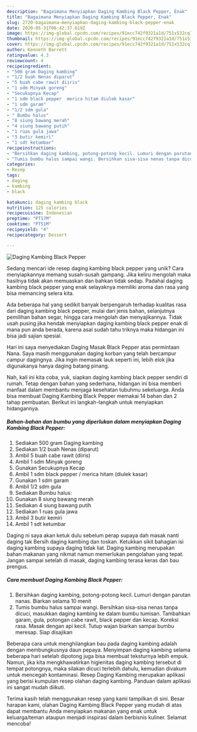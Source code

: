 ```yaml
---
description: "Bagaimana Menyiapkan Daging Kambing Black Pepper, Enak"
title: "Bagaimana Menyiapkan Daging Kambing Black Pepper, Enak"
slug: 2720-bagaimana-menyiapkan-daging-kambing-black-pepper-enak
date: 2020-05-31T06:42:37.619Z
image: https://img-global.cpcdn.com/recipes/91ecc742f9321a1d/751x532cq70/daging-kambing-black-pepper-foto-resep-utama.jpg
thumbnail: https://img-global.cpcdn.com/recipes/91ecc742f9321a1d/751x532cq70/daging-kambing-black-pepper-foto-resep-utama.jpg
cover: https://img-global.cpcdn.com/recipes/91ecc742f9321a1d/751x532cq70/daging-kambing-black-pepper-foto-resep-utama.jpg
author: Kenneth Barrett
ratingvalue: 4.3
reviewcount: 4
recipeingredient:
- "500 gram Daging kambing"
- "1/2 buah Nenas diparut"
- "5 buah cabe rawit diiris"
- "1 sdm Minyak goreng"
- "Secukupnya Kecap"
- "1 sdm black pepper  merica hitam diulek kasar"
- "1 sdm garam"
- "1/2 sdm gula"
- " Bumbu halus"
- "8 siung bawang merah"
- "4 siung bawang putih"
- "1 ruas gula jawa"
- "3 butir kemiri"
- "1 sdt ketumbar"
recipeinstructions:
- "Bersihkan daging kambing, potong-potong kecil. Lumuri dengan parutan nanas. Biarkan selama 10 menit"
- "Tumis bumbu halus sampai wangi. Bersihkan sisa-sisa nenas tanpa dicuci, masukkan daging kambing ke dalam bumbu tumisan. Tambahkan garam, gula, potongan cabe rawit, black pepper dan kecap. Koreksi rasa. Masak dengan api kecil. Tutup wajan biarkan sampai bumbu meresap. Siap disajikan"
categories:
- Resep
tags:
- daging
- kambing
- black

katakunci: daging kambing black 
nutrition: 125 calories
recipecuisine: Indonesian
preptime: "PT17M"
cooktime: "PT51M"
recipeyield: "4"
recipecategory: Dessert

---
```



![Daging Kambing Black Pepper](https://img-global.cpcdn.com/recipes/91ecc742f9321a1d/751x532cq70/daging-kambing-black-pepper-foto-resep-utama.jpg)

Sedang mencari ide resep daging kambing black pepper yang unik? Cara menyiapkannya memang susah-susah gampang. Jika keliru mengolah maka hasilnya tidak akan memuaskan dan bahkan tidak sedap. Padahal daging kambing black pepper yang enak selayaknya memiliki aroma dan rasa yang bisa memancing selera kita.

Ada beberapa hal yang sedikit banyak berpengaruh terhadap kualitas rasa dari daging kambing black pepper, mulai dari jenis bahan, selanjutnya pemilihan bahan segar, hingga cara mengolah dan menyajikannya. Tidak usah pusing jika hendak menyiapkan daging kambing black pepper enak di mana pun anda berada, karena asal sudah tahu triknya maka hidangan ini bisa jadi sajian spesial.

Hari ini saya menyediakan Daging Masak Black Pepper atas permintaan Nana. Saya masih menggunakan daging korban yang telah bercampur campur dagingnya. Jika ingin memasak lauk seperti ini, lebih elok jika digunakanya hanya daging batang pinang.


Nah, kali ini kita coba, yuk, siapkan daging kambing black pepper sendiri di rumah. Tetap dengan bahan yang sederhana, hidangan ini bisa memberi manfaat dalam membantu menjaga kesehatan tubuhmu sekeluarga. Anda bisa membuat Daging Kambing Black Pepper memakai 14 bahan dan 2 tahap pembuatan. Berikut ini langkah-langkah untuk menyiapkan hidangannya.

<!--inarticleads1-->

##### Bahan-bahan dan bumbu yang diperlukan dalam menyiapkan Daging Kambing Black Pepper:

1. Sediakan 500 gram Daging kambing
1. Sediakan 1/2 buah Nenas (diparut)
1. Ambil 5 buah cabe rawit (diiris)
1. Ambil 1 sdm Minyak goreng
1. Gunakan Secukupnya Kecap
1. Ambil 1 sdm black pepper / merica hitam (diulek kasar)
1. Gunakan 1 sdm garam
1. Ambil 1/2 sdm gula
1. Sediakan  Bumbu halus:
1. Gunakan 8 siung bawang merah
1. Sediakan 4 siung bawang putih
1. Sediakan 1 ruas gula jawa
1. Ambil 3 butir kemiri
1. Ambil 1 sdt ketumbar


Daging ni saya akan ketuk dulu sebelum perap supaya dah masak nanti daging tak Bersih daging kambing dan toskan. Ketukkan sikit bahagian isi daging kambing supaya daging tidak liat. Daging kambing merupakan bahan makanan yang nikmat namun memerlukan pengolahan yang tepat. Jangan sampai setelah di masak, daging kambing terasa keras dan bau prengus. 

<!--inarticleads2-->

##### Cara membuat Daging Kambing Black Pepper:

1. Bersihkan daging kambing, potong-potong kecil. Lumuri dengan parutan nanas. Biarkan selama 10 menit
1. Tumis bumbu halus sampai wangi. Bersihkan sisa-sisa nenas tanpa dicuci, masukkan daging kambing ke dalam bumbu tumisan. Tambahkan garam, gula, potongan cabe rawit, black pepper dan kecap. Koreksi rasa. Masak dengan api kecil. Tutup wajan biarkan sampai bumbu meresap. Siap disajikan


Beberapa cara untuk menghilangkan bau pada daging kambing adalah dengan membungkusnya daun pepaya. Menyimpan daging kambing selama beberapa hari setelah dipotong juga bisa membuat teksturnya lebih empuk. Namun, jika kita mengkhawatirkan higienitas daging kambing tersebut di tempat potongnya, maka silakan dicuci terlebih dahulu, kemudian divakum untuk mencegah kontaminasi. Resep Daging Kambing merupakan aplikasi yang berisi kumpulan resep olahan daging kambing. Panduan dalam aplikasi ini sangat mudah diikuti. 

Terima kasih telah menggunakan resep yang kami tampilkan di sini. Besar harapan kami, olahan Daging Kambing Black Pepper yang mudah di atas dapat membantu Anda menyiapkan makanan yang enak untuk keluarga/teman ataupun menjadi inspirasi dalam berbisnis kuliner. Selamat mencoba!
